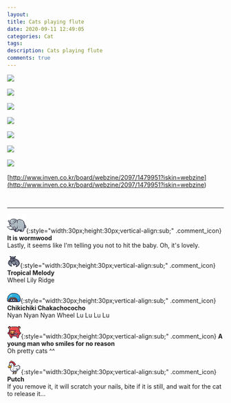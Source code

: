 ```yaml
---
layout: 
title: Cats playing flute
date: 2020-09-11 12:49:05
categories: Cat
tags: 
description: Cats playing flute
comments: true
---
```


![](https://blog.kakaocdn.net/dn/ctIZ7t/btqH4stiVoO/HDn7W6ISGqRogki6BJZvP0/img.jpg)

![](https://blog.kakaocdn.net/dn/dLqdLF/btqHR6ToxcX/GVpG2BGMlrvAVfvtQrFzb1/img.jpg)

![](https://blog.kakaocdn.net/dn/dd1QWe/btqH7aTmw2o/KuqrjKyORF9dCDRK2Jdsj0/img.jpg)

![](https://blog.kakaocdn.net/dn/bc0RcT/btqH3Dve5Xe/wGXrzPnDK2HuAuLCX8uU5K/img.jpg)

![](https://blog.kakaocdn.net/dn/er4hxu/btqHYJwtOxE/EKTquTomIaLiRqa9wUYX81/img.jpg)

![](https://blog.kakaocdn.net/dn/r4Z9r/btqH3DIMYpC/6L8HrSWFoNVKk2a9Ata6w1/img.jpg)

![](https://blog.kakaocdn.net/dn/cG4P6n/btqH7bY2CGV/6CYJqdDZUs3eWO9TUdN8Q1/img.gif)

[http://www.inven.co.kr/board/webzine/2097/1479951?iskin=webzine](<http://www.inven.co.kr/board/webzine/2097/1479951?iskin=webzine>)

​

* * *

![comment](/assets/character/rino.png){:style="width:30px;height:30px;vertical-align:sub;" .comment_icon} **It is wormwood**  
Lastly, it seems like I'm telling you not to hit the baby. Oh, it's lovely.   
  
![comment](/assets/character/bat.png){:style="width:30px;height:30px;vertical-align:sub;" .comment_icon} **Tropical Melody**  
Wheel Lily Ridge   
  
![comment](/assets/character/turtle.png){:style="width:30px;height:30px;vertical-align:sub;" .comment_icon} **Chikichiki Chakachococho**  
Nyan Nyan Nyan Wheel Lu Lu Lu Lu   
  
![comment](/assets/character/pig.png){:style="width:30px;height:30px;vertical-align:sub;" .comment_icon} **A young man who smiles for no reason**  
Oh pretty cats ^^   
  
![comment](/assets/character/chicken.png){:style="width:30px;height:30px;vertical-align:sub;" .comment_icon} **Putch**  
If you remove it, it will scratch your nails, bite if it is still, and wait for the cat to release it...   
  

